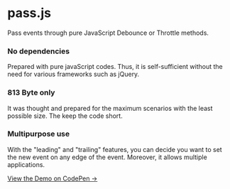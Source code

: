 # pass.js
Pass events through pure JavaScript Debounce or Throttle methods. 

### No dependencies
Prepared with pure javaScript codes. Thus, it is self-sufficient without the need for various frameworks such as jQuery.

### 813 Byte only
It was thought and prepared for the maximum scenarios with the least possible size. The keep the code short.

### Multipurpose use
With the "leading" and "trailing" features, you can decide you want to set the new event on any edge of the event. Moreover, it allows multiple applications.

[View the Demo on CodePen →](https://codepen.io/ionurboz/pen/vYKKBrV)

